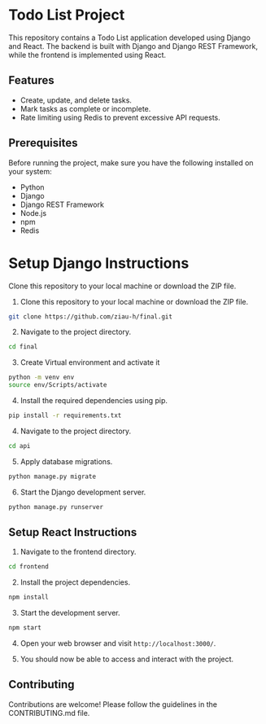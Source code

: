 # Todo List Project 

This repository contains a Todo List application developed using Django and React. The backend is built with Django and Django REST Framework, while the frontend is implemented using React.

## Features
- Create, update, and delete tasks.
- Mark tasks as complete or incomplete.
- Rate limiting using Redis to prevent excessive API requests.

## Prerequisites
Before running the project, make sure you have the following installed on your system:
- Python
- Django
- Django REST Framework
- Node.js
- npm 
- Redis

# Setup Django Instructions
Clone this repository to your local machine or download the ZIP file.
1. Clone this repository to your local machine or download the ZIP file.
```bash
git clone https://github.com/ziau-h/final.git
```
2. Navigate to the project directory.
```bash
cd final
```
3. Create Virtual environment and activate it
```bash
python -m venv env
source env/Scripts/activate
```
4. Install the required dependencies using pip.
```bash
pip install -r requirements.txt
```
4. Navigate to the project directory.

```bash
cd api
```
5. Apply database migrations.
```bash
python manage.py migrate
```
6. Start the Django development server.
```bash
python manage.py runserver
```

## Setup React Instructions
1. Navigate to the frontend directory.
```bash
cd frontend
```

2. Install the project dependencies.
```bash
npm install
```

3. Start the development server.
```bash
npm start
```

4. Open your web browser and visit `http://localhost:3000/`.

5. You should now be able to access and interact with the project.

## Contributing
Contributions are welcome! Please follow the guidelines in the CONTRIBUTING.md file.
